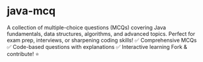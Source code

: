 # java-mcq
A collection of multiple-choice questions (MCQs) covering Java fundamentals, data structures, algorithms, and advanced topics. Perfect for exam prep, interviews, or sharpening coding skills! ✅ Comprehensive MCQs ✅ Code-based questions with explanations ✅ Interactive learning Fork &amp; contribute! ⭐
